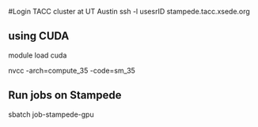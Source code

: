 #Login TACC cluster at UT Austin
ssh -l usesrID stampede.tacc.xsede.org

## using CUDA
module load cuda

nvcc -arch=compute_35 -code=sm_35

## Run jobs on Stampede

sbatch job-stampede-gpu 
